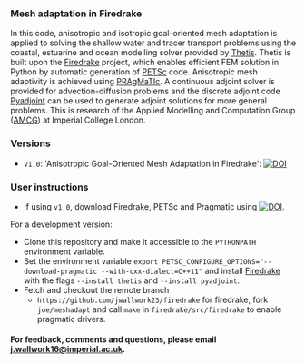 ### Mesh adaptation in Firedrake

In this code, anisotropic and isotropic goal-oriented mesh adaptation is applied to solving the shallow water and tracer transport problems using the coastal, estuarine and ocean modelling solver provided by [Thetis][2]. Thetis is built upon the [Firedrake][1] project, which enables efficient FEM solution in Python by automatic generation of [PETSc][3] code. Anisotropic mesh adaptivity is achieved using [PRAgMaTIc][4]. A continuous adjoint solver is provided for advection-diffusion problems and the discrete adjoint code [Pyadjoint][5] can be used to generate adjoint solutions for more general problems. This is research of the Applied Modelling and Computation Group ([AMCG][6]) at Imperial College London.

### Versions

* `v1.0`: 'Anisotropic Goal-Oriented Mesh Adaptation in Firedrake': [![DOI](https://zenodo.org/badge/169627287.svg)](https://zenodo.org/badge/latestdoi/169627287)

### User instructions

* If using `v1.0`, download Firedrake, PETSc and Pragmatic using [![DOI](https://zenodo.org/badge/DOI/10.5281/zenodo.3250888.svg)](https://doi.org/10.5281/zenodo.3250888).

For a development version:
* Clone this repository and make it accessible to the `PYTHONPATH` environment variable.
* Set the environment variable
  ``export PETSC_CONFIGURE_OPTIONS="--download-pragmatic --with-cxx-dialect=C++11"``
  and install [Firedrake][1] with the flags ``--install thetis`` and ``--install pyadjoint``.
* Fetch and checkout the remote branch
    * ``https://github.com/jwallwork23/firedrake`` for firedrake, fork ``joe/meshadapt``
    and call ``make`` in ``firedrake/src/firedrake`` to enable pragmatic drivers.


#### For feedback, comments and questions, please email j.wallwork16@imperial.ac.uk.

[1]: http://firedrakeproject.org/ "Firedrake"
[2]: http://thetisproject.org/index.html "Thetis"
[3]: https://www.mcs.anl.gov/petsc/ "PETSc"
[4]: https://github.com/meshadaptation/pragmatic "PRAgMaTIc"
[5]: https://bitbucket.org/dolfin-adjoint/pyadjoint/src "Pyadjoint"
[6]: http://www.imperial.ac.uk/earth-science/research/research-groups/amcg/ "AMCG"
